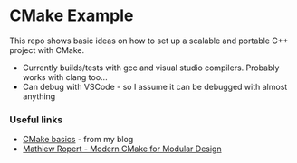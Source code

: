 # CMake Example

This repo shows basic ideas on how to set up a scalable and portable C++ project with CMake.

* Currently builds/tests with gcc and visual studio compilers. Probably works with clang too...
* Can debug with VSCode - so I assume it can be debugged with almost anything

### Useful links

* [CMake basics](https://hoani.net/posts/2020-06-13-cmakeBasics/) - from my blog
* [Mathiew Ropert - Modern CMake for Modular Design](https://www.youtube.com/watch?v=eC9-iRN2b04)
